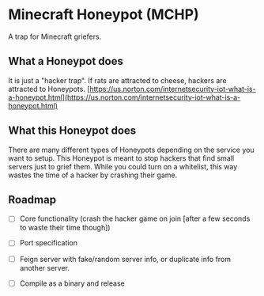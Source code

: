 # Minecraft Honeypot (MCHP)
A trap for Minecraft griefers.
## What a Honeypot does
It is just a "hacker trap". If rats are attracted to cheese, hackers are attracted to Honeypots.
[https://us.norton.com/internetsecurity-iot-what-is-a-honeypot.html](https://us.norton.com/internetsecurity-iot-what-is-a-honeypot.html)
## What this Honeypot does
There are many different types of Honeypots depending on the service you want to setup. This Honeypot is meant to stop hackers that find small servers just to grief them. 
While you could turn on a whitelist, this way wastes the time of a hacker by crashing their game.
## Roadmap
- [ ] Core functionality (crash the hacker game on join \[after a few seconds to waste their time though\])
- [ ] Port specification
- [ ] Feign server with fake/random server info, or duplicate info from another server.
- [ ] Compile as a binary and release


